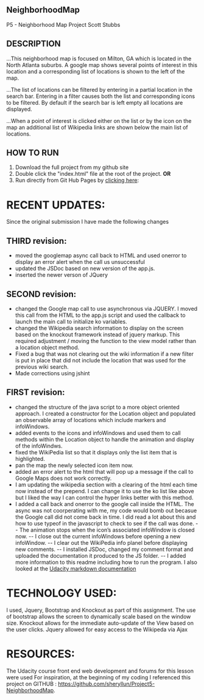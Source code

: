 ## NeighborhoodMap
P5 - Neighborhood Map Project
Scott Stubbs

## DESCRIPTION

...This neighborhood map is focused on Milton, GA which is located in the North Atlanta suburbs. A google map shows several points of interest in this location and a corresponding list of locations is shown to the left of the map.

...The list of locations can be filtered by entering in a partial location in the search bar.  Entering in a filter
causes both the list and corresponding icons to be filtered.  By default if the search bar is left empty all locations are displayed.

...When a point of interest is clicked either on the list or by the icon on the map an additional list of Wikipedia links are shown below the main list of locations.  

## HOW TO RUN
1. Download the full project from my github site
2. Double click the "index.html" file at the root of the project.
**OR**
1. Run directly from Git Hub Pages by [clicking here](http://user650.github.io/NeighborhoodMap/):

# RECENT UPDATES:
Since the original submission I have made the following changes 

## THIRD revision:
- moved the googlemap async call back to HTML and used onerror to display an error alert when the call us unsuccessful
- updated the JSDoc based on new version of the app.js.
- inserted the newer verson of JQuery

## SECOND revision:
- changed the Google map call to use asynchronous  via JQUERY.  I moved this call from the HTML to the app.js script and used the callback to launch the main call to initialize ko variables.
-  changed the Wikipedia search information to display on the screen based on the knockout framework instead of jquery markup.   This required adjustment / moving the function to the view model rather than a location object method. 
- Fixed a bug that was not clearing out the wiki information if a new filter is put in place that did not include the location that was used for the previous wiki search.
- Made corrections using jshint

## FIRST revision: 
- changed the structure of the java script to a more object oriented approach.  I created a constructor for the Location object and populated an observable array of locations which include markers and infoWindows.
- added events to the icons and infoWindows and used them to call methods within the Location object to handle the animation and display of the infoWindws.
- fixed the WikiPedia list so that it displays only the list item that is highlighted.
- pan the map the newly selected icon item now.
- added an error alert to the html that will pop up a message if the call to Google Maps does not work correctly.
- I am updating the wikipedia section with a clearing of the html each time now instead of the prepend.  I can change it to 
use the ko list like above but I liked the way I can control the hyper links better with this method.
- I added a call back and onerror to the google call inside the HTML.  The async was not coorperating with me, my code would bomb out becasue the Google call did not come back in time. I did read a lot about this and how to use typeof in the javascript to check to see if the call was done. 
-- The animation stops when the icon’s associated infoWindow is closed now.
-- I close out the current infoWindows before opening a new infoWindow. 
-- I clear out the WikiPedia info planel before displaying new comments.
-- I installed JSDoc, changed my comment format and uploaded the documentation it produced to the JS folder.
-- I added more information to this readme including how to run the program.  I also looked at the [Udacity markdown documentation](https://github.com/adam-p/markdown-here/wiki/Markdown-Cheatsheet#headers)

# TECHNOLOGY USED:
I used, Jquery, Bootstrap and Knockout as part of this assignment.  The use of bootstrap allows the screen to dynamically 
scale based on the window size.  Knockout allows for the immediate auto-update of the View based on the user clicks. 
Jquery allowed for easy access to the Wikipeda via Ajax  

# RESOURCES:
The Udacity course front end web development and forums for this lesson were used
For inspiration, at the beginning of my coding I referenced this project on GITHUB :  https://github.com/sheryllun/Project5-NeighborhoodMap.
